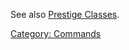 See also [Prestige Classes](:Category:_Prestige_Classes "wikilink").

[Category: Commands](Category:_Commands "wikilink")
